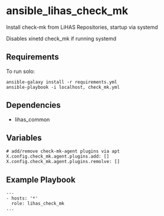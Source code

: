 # ansible_lihas_check_mk
Install check-mk from LiHAS Repositories, startup via systemd

Disables xinetd check_mk if running systemd

## Requirements

To run solo:
```
ansible-galaxy install -r requirements.yml
ansible-playbook -i localhost, check_mk.yml
```

## Dependencies

* lihas_common

## Variables
```
# add/remove check-mk-agent plugins via apt
X.config.check_mk.agent.plugins.add: []
X.config.check_mk.agent.plugins.remolve: []

```

## Example Playbook

```
---
- hosts: '*'
  role: lihas_check_mk
...
```
